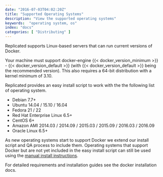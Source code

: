 ```yaml
---
date: "2016-07-03T04:02:20Z"
title: "Supported Operating Systems"
description: "View the supported operating systems"
keywords:  "operating system, os"
index: "docs"
categories: [ "Distributing" ]
---
```


Replicated supports Linux-based servers that can run current versions of Docker.  

Your machine must support docker-engine {{< docker_version_minimum >}} - {{< docker_version_default >}} 
(with {{< docker_version_default >}} being the recommended version). This also requires a 64-bit distribution with a 
kernel minimum of 3.10. 

Replicated provides an easy install script to work with the the following list of operating system.

- Debian 7.7+
- Ubuntu 14.04 / 15.10 / 16.04
- Fedora 21 / 22
- Red Hat Enterprise Linux 6.5+
- CentOS 6+
- Amazon AMI 2014.03 / 2014.09 / 2015.03 / 2015.09 / 2016.03 / 2016.09
- Oracle Linux 6.5+

As new operating systems start to support Docker we extend our install script and QA process to include them.  Operating 
systems that support Docker but are not yet included in the easy install script can still be used 
using the [manual install instructions](/distributing-an-application/installing-manual).

For detailed requirements and installation guides see the docker installation docs.

